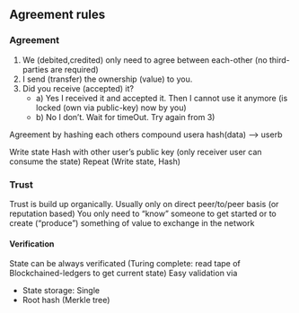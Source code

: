 ## Agreement rules

### Agreement

1. We (debited,credited) only need to agree between each-other (no third-parties are required)
1. I send (transfer) the ownership (value) to you.
1. Did you receive (accepted) it? 
    - a) Yes I received it and accepted it. Then I cannot use it anymore (is locked (own via public-key) now by you)
    - b) No I don’t. Wait for timeOut. Try again from 3)

Agreement by hashing each others compound
    usera hash(data) --> userb
    
Write state
Hash with other user’s public key (only receiver user can consume the state)
Repeat (Write state, Hash)

### Trust

Trust is build up organically.
Usually only on direct peer/to/peer basis (or reputation based)
You only need to “know” someone to get started or to create (“produce”) something of value to exchange in the network

#### Verification

State can be always verificated (Turing complete: read tape of Blockchained-ledgers to get current state)
Easy validation via
- State storage: Single
- Root hash (Merkle tree)
